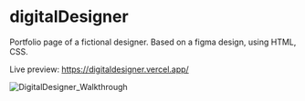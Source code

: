 # digitalDesigner

Portfolio page of a fictional designer. Based on a figma design, using HTML, CSS.

Live preview: https://digitaldesigner.vercel.app/ 

![DigitalDesigner_Walkthrough](https://github.com/user-attachments/assets/a6b10c47-54b2-4f06-8900-af97f9c1d33a)
